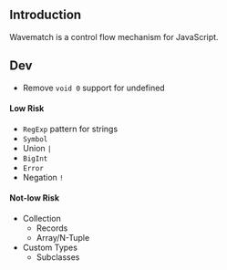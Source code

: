 ## Introduction

Wavematch is a control flow mechanism for JavaScript.

## Dev

- Remove `void 0` support for undefined

#### Low Risk

- `RegExp` pattern for strings
- `Symbol`
- Union `|`
- `BigInt`
- `Error`
- Negation `!`

#### Not-low Risk

- Collection
    - Records
    - Array/N-Tuple
- Custom Types
    - Subclasses
